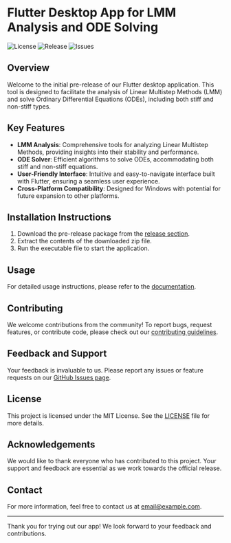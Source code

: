 # Flutter Desktop App for LMM Analysis and ODE Solving

![License](https://img.shields.io/github/license/black-coda/fyp)
![Release](https://img.shields.io/github/v/release/black-coda/fyp)
![Issues](https://img.shields.io/github/issues/black-coda/fyp)

## Overview

Welcome to the initial pre-release of our Flutter desktop application. This tool is designed to facilitate the analysis of Linear Multistep Methods (LMM) and solve Ordinary Differential Equations (ODEs), including both stiff and non-stiff types.

## Key Features

- **LMM Analysis**: Comprehensive tools for analyzing Linear Multistep Methods, providing insights into their stability and performance.
- **ODE Solver**: Efficient algorithms to solve ODEs, accommodating both stiff and non-stiff equations.
- **User-Friendly Interface**: Intuitive and easy-to-navigate interface built with Flutter, ensuring a seamless user experience.
- **Cross-Platform Compatibility**: Designed for Windows with potential for future expansion to other platforms.

## Installation Instructions

1. Download the pre-release package from the [release section](https://github.com/black-coda/fyp/releases).
2. Extract the contents of the downloaded zip file.
3. Run the executable file to start the application.

## Usage

For detailed usage instructions, please refer to the [documentation](https://github.com/black-coda/fyp/wiki).

## Contributing

We welcome contributions from the community! To report bugs, request features, or contribute code, please check out our [contributing guidelines](https://github.com/black-coda/fyp/blob/main/CONTRIBUTING.md).

## Feedback and Support

Your feedback is invaluable to us. Please report any issues or feature requests on our [GitHub Issues page](https://github.com/black-coda/fyp/issues).

## License

This project is licensed under the MIT License. See the [LICENSE](https://github.com/black-coda/fyp/blob/main/LICENSE) file for more details.

## Acknowledgements

We would like to thank everyone who has contributed to this project. Your support and feedback are essential as we work towards the official release.

## Contact

For more information, feel free to contact us at [email@example.com](mailto:email@example.com).

---

Thank you for trying out our app! We look forward to your feedback and contributions.
